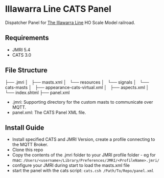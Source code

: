 # Illawarra Line CATS Panel

Dispatcher Panel for [The Illawarra Line](https://illawarraline.net) HO Scale Model railroad.

## Requirements

- JMRI 5.4
- CATS 3.0

## File Structure

├── .jmri
│   ├── masts.xml
│   └── resources
│       └── signals
│           └── cats-masts
│               ├── appearance-cats-virtual.xml
│               ├── aspects.xml
│               └── index.shtml
├── panel.xml

- .jmri: Supporting directory for the custom masts to communicate over MQTT.
- panel.xml: The CATS Panel XML file.

## Install Guide

- Install specified CATS and JMRI Version, create a profile connecting to the MQTT Broker.
- Clone this repo
- Copy the contents of the .jmri folder to your JMRI profile folder - eg for mac: `/Users/<username>/Library/Preferences/JMRI/<ProfileName>.jmri/`
- configure your JMRI during start to load the masts.xml file
- start the panel with the cats script: `cats.csh /Path/To/Repo/panel.xml`
